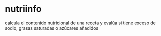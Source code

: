 # nutriinfo
calcula el contenido nutricional de una receta y evalúa si tiene exceso de sodio, grasas saturadas o azúcares añadidos
